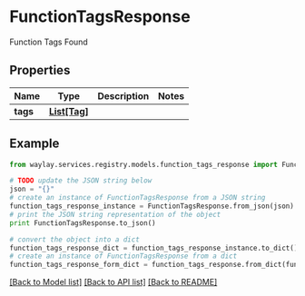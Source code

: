 # FunctionTagsResponse

Function Tags Found

## Properties

Name | Type | Description | Notes
------------ | ------------- | ------------- | -------------
**tags** | [**List[Tag]**](Tag.md) |  | 

## Example

```python
from waylay.services.registry.models.function_tags_response import FunctionTagsResponse

# TODO update the JSON string below
json = "{}"
# create an instance of FunctionTagsResponse from a JSON string
function_tags_response_instance = FunctionTagsResponse.from_json(json)
# print the JSON string representation of the object
print FunctionTagsResponse.to_json()

# convert the object into a dict
function_tags_response_dict = function_tags_response_instance.to_dict()
# create an instance of FunctionTagsResponse from a dict
function_tags_response_form_dict = function_tags_response.from_dict(function_tags_response_dict)
```
[[Back to Model list]](../README.md#documentation-for-models) [[Back to API list]](../README.md#documentation-for-api-endpoints) [[Back to README]](../README.md)


